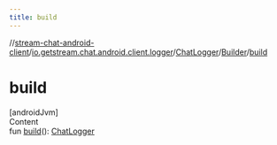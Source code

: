 ```yaml
---
title: build
---
```

//[stream-chat-android-client](../../../../index.md)/[io.getstream.chat.android.client.logger](../../index.md)/[ChatLogger](../index.md)/[Builder](index.md)/[build](build.md)



# build  
[androidJvm]  
Content  
fun [build](build.md)(): [ChatLogger](../index.md)  



